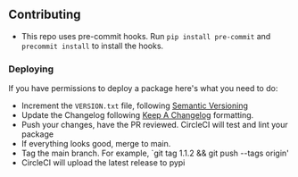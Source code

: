 ## Contributing

- This repo uses pre-commit hooks. Run `pip install pre-commit` and
`precommit install` to install the hooks.


### Deploying

If you have permissions to deploy a package here's what you need to do:

- Increment the `VERSION.txt` file, following [Semantic Versioning](https://semver.org/)
- Update the Changelog following [Keep A Changelog](https://keepachangelog.com/en/1.0.0/) formatting.
- Push your changes, have the PR reviewed. CircleCI will test and lint your package
- If everything looks good, merge to main.
- Tag the main branch. For example, `git tag 1.1.2 && git push --tags origin'
- CircleCI will upload the latest release to pypi

